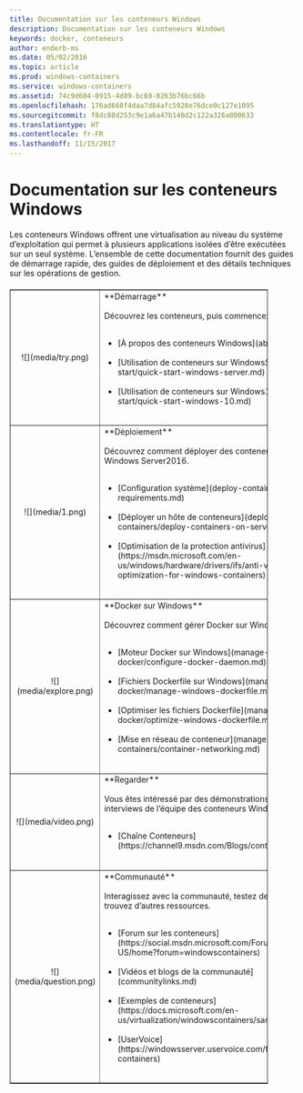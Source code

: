 ```yaml
---
title: Documentation sur les conteneurs Windows
description: Documentation sur les conteneurs Windows
keywords: docker, conteneurs
author: enderb-ms
ms.date: 05/02/2016
ms.topic: article
ms.prod: windows-containers
ms.service: windows-containers
ms.assetid: 74c9d604-0915-4d89-bc69-0263b76bc66b
ms.openlocfilehash: 176ad668f4daa7d84afc5928e76dce0c127e1095
ms.sourcegitcommit: f8dc88d253c9e1a6a47b148d2c122a326a800633
ms.translationtype: HT
ms.contentlocale: fr-FR
ms.lasthandoff: 11/15/2017
---
```

# <a name="windows-containers-documentation"></a>Documentation sur les conteneurs Windows

Les conteneurs Windows offrent une virtualisation au niveau du système d’exploitation qui permet à plusieurs applications isolées d’être exécutées sur un seul système. L’ensemble de cette documentation fournit des guides de démarrage rapide, des guides de déploiement et des détails techniques sur les opérations de gestion.

<table border="1" style="background-color:FFFFCC;border-collapse:collapse;border:1px solid FFCC00;color:000000;width:90%; margin-top: 20px" cellpadding="25" cellspacing="5">
<tr>
<td ><center>![](media/try.png)</center></td>
<td>**Démarrage**<br /><br />
Découvrez les conteneurs, puis commencez à les utiliser.<br /><br />
<ul>
<li>[À propos des conteneurs Windows](about/index.md)<br /><br /></li>
<li>[Utilisation de conteneurs sur WindowsServer](quick-start/quick-start-windows-server.md)<br /><br /></li>
<li>[Utilisation de conteneurs sur Windows10](quick-start/quick-start-windows-10.md)<br /><br /></li>
</ul>
</td>
</tr>
<tr>
<td ><center>![](media/1.png)</center></td>
<td>**Déploiement**<br /><br />
Découvrez comment déployer des conteneurs Windows sur Windows Server2016.<br /><br />
<ul>
<li>[Configuration système](deploy-containers/system-requirements.md)<br /><br /></li>
<li>[Déployer un hôte de conteneurs](deploy-containers/deploy-containers-on-server.md)<br /><br /></li>
<li>[Optimisation de la protection antivirus](https://msdn.microsoft.com/en-us/windows/hardware/drivers/ifs/anti-virus-optimization-for-windows-containers)<br /><br /></li>
</ul>
</td>
</tr>

<tr>
<td ><center>![](media/explore.png)</center></td>
<td>**Docker sur Windows**<br /><br />
Découvrez comment gérer Docker sur Windows.<br /><br />
<ul>
<li>[Moteur Docker sur Windows](manage-docker/configure-docker-daemon.md)<br /><br /></li>
<li>[Fichiers Dockerfile sur Windows](manage-docker/manage-windows-dockerfile.md)<br /><br /></li>
<li>[Optimiser les fichiers Dockerfile](manage-docker/optimize-windows-dockerfile.md)<br /><br /></li>
<li>[Mise en réseau de conteneur](manage-containers/container-networking.md)<br /><br /></li>
</ul>
</td>
</tr>

<tr>
<td ><center>![](media/video.png)</center></td>
<td>**Regarder**<br /><br />
Vous êtes intéressé par des démonstrations et des interviews de l’équipe des conteneurs Windows?<br /><br />
<ul>
<li>[Chaîne Conteneurs](https://channel9.msdn.com/Blogs/containers)</li>
</ul>
<br />
</td>
</tr>

<tr>
<td ><center>![](media/question.png)</center></td>
<td>**Communauté**<br /><br />
Interagissez avec la communauté, testez des exemples et trouvez d’autres ressources.<br /><br />
<ul>
<li>[Forum sur les conteneurs](https://social.msdn.microsoft.com/Forums/en-US/home?forum=windowscontainers)<br /><br /></li>
<li>[Vidéos et blogs de la communauté](communitylinks.md)<br /><br /></li>
<li>[Exemples de conteneurs](https://docs.microsoft.com/en-us/virtualization/windowscontainers/samples)<br /><br /></li>
<li>[UserVoice](https://windowsserver.uservoice.com/forums/304624-containers)<br /><br /></li>
</ul>
</td>
</tr>
</table>
